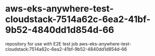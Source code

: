 # aws-eks-anywhere-test-cloudstack-7514a62c-6ea2-41bf-9b52-4840dd1d854d-66
repository for use with E2E test job aws-eks-anywhere-test-cloudstack:7514a62c-6ea2-41bf-9b52-4840dd1d854d-66

